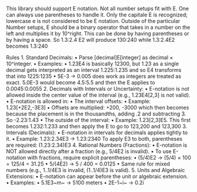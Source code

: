 This library should support E notation. Not all number setups fit with E. One can always use parentheses to handle it. Only the capitale E is recognized; lowercase e is not considered to be E notation. Outside of the particular Number setups, E should be a binary operator that takes in a number on the left and multiplies it by 10^right. This can be done by having parentheses or by having a space. So 1.3:2.4 E2 will produce 130:240 while 1.3:2.4E2 becomes 1.3:240

Rules
	1.	Standard Decimals:
	•	Parse [decimal]E[integer] as decimal × 10^integer.
	•	Examples:
	•	1.23E4 is basically 12300, but 1.23 as a single decimal gets interpreted as an interval 1.225:1.235 and so E4 transforms that into 1225:1235
	•	5E-3 → 0.005 does work as integers are treated as exact. 5.0E-3 would become 4.5:5.5 and then the E applies to 0.0045:0.0055
	2.	Decimals with Intervals or Uncertainty:
	•	E-notation is not allowed inside the center value of the interval (e.g., 1.23E4[2,3] is not valid).
	•	E-notation is allowed in:
	•	The interval offsets:
	•	Example: 1.23[+2E2,-3E3]
	•	Offsets are multiplied: +200, -3000 which then becomes because the placement is in the thousandths, adding .2 and subtracting 3. So -2.23:1.43
	•	The outside of the interval:
	•	Example: 1.23[2,3]E5. This first becomes 1.232:1.233 and then apply the E to go to 123,200 and 123,300
	3.	Intervals (Decimals):
	•	E-notation in intervals for decimals applies tightly to it.
	•	Example: 1.23:2.34E3 → 1.23:2340  To apply E3 to both, parentheses are required: (1.23:2.34)E3
	4.	Rational Numbers (Fractions):
	•	E-notation is NOT allowed directly after a fraction (e.g., 5/4E2 is invalid).
	•	To use E-notation with fractions, require explicit parentheses:
	•	(5/4)E2 → (5/4) × 100 = 125/4 = 31.25
	•	5/(4E2) → 5 / 400 = 0.0125
	•	Same rule for mixed numbers (e.g., 1..1/4E3 is invalid, (1..1/4)E3 is valid).
	5.	Units and Algebraic Extensions:
	•	E-notation can appear before the unit or algebraic extension.
	•	Examples:
	•	5.1E3~m~ → 5100 meters
	•	2E-1~i~ → 0.2i
